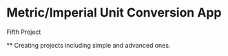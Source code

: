# Metric/Imperial Unit Conversion App

Fifth Project

** Creating projects including simple and advanced ones.
